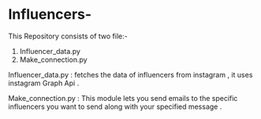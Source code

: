 # Influencers-

This Repository consists of two file:-
1. Influencer_data.py
2. Make_connection.py

Influencer_data.py : fetches the data of influencers from instagram , it uses instagram Graph Api .

Make_connection.py : This module lets you send emails to the specific influencers you want to send along with your specified message .
